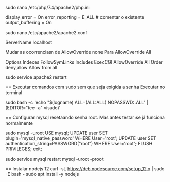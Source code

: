 sudo nano /etc/php/7.4/apache2/php.ini

display_error = On
error_reporting = E_ALL # comentar o existente
output_buffering = On

sudo nano /etc/apache2/apache2.conf

ServerName localhost

Mudar as ocorrenciasn de 
AllowOverride none
Para
AllowOverride All

<Directory />
    Options Indexes FollowSymLinks Includes ExecCGI
    AllowOverride All
    Order deny,allow
    Allow from all
</Directory>

sudo service apache2 restart

== Executar comandos com sudo sem que seja exigida a senha
Executar no terminal

sudo bash -c 'echo "$(logname) ALL=(ALL:ALL) NOPASSWD: ALL" | (EDITOR="tee -a" visudo)'


== Configurar mysql resetaando senha root. Mas antes testar se já funciona normalmente

sudo mysql -uroot
USE mysql;
UPDATE user SET plugin='mysql_native_password' WHERE User='root';
UPDATE user SET authentication_string=PASSWORD("root") WHERE User='root';
FLUSH PRIVILEGES;
exit;

sudo service mysql restart
mysql -uroot -proot


== Instalar nodejs 12
curl -sL https://deb.nodesource.com/setup_12.x | sudo -E bash -
sudo apt install -y nodejs


